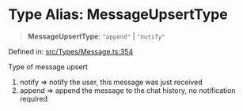 # Type Alias: MessageUpsertType

> **MessageUpsertType**: `"append"` \| `"notify"`

Defined in: [src/Types/Message.ts:354](https://github.com/Fokusdotid/bail/blob/546bbbb35e652e95f45982a71bee62b2c682e4eb/src/Types/Message.ts#L354)

Type of message upsert
1. notify => notify the user, this message was just received
2. append => append the message to the chat history, no notification required
